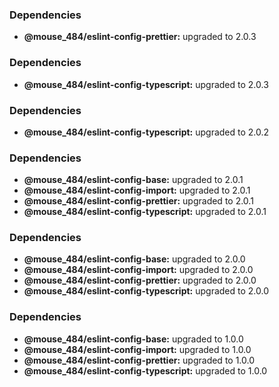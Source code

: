 ### Dependencies

* **@mouse_484/eslint-config-prettier:** upgraded to 2.0.3

### Dependencies

* **@mouse_484/eslint-config-typescript:** upgraded to 2.0.3

### Dependencies

* **@mouse_484/eslint-config-typescript:** upgraded to 2.0.2

### Dependencies

* **@mouse_484/eslint-config-base:** upgraded to 2.0.1
* **@mouse_484/eslint-config-import:** upgraded to 2.0.1
* **@mouse_484/eslint-config-prettier:** upgraded to 2.0.1
* **@mouse_484/eslint-config-typescript:** upgraded to 2.0.1

### Dependencies

* **@mouse_484/eslint-config-base:** upgraded to 2.0.0
* **@mouse_484/eslint-config-import:** upgraded to 2.0.0
* **@mouse_484/eslint-config-prettier:** upgraded to 2.0.0
* **@mouse_484/eslint-config-typescript:** upgraded to 2.0.0

### Dependencies

- **@mouse_484/eslint-config-base:** upgraded to 1.0.0
- **@mouse_484/eslint-config-import:** upgraded to 1.0.0
- **@mouse_484/eslint-config-prettier:** upgraded to 1.0.0
- **@mouse_484/eslint-config-typescript:** upgraded to 1.0.0
